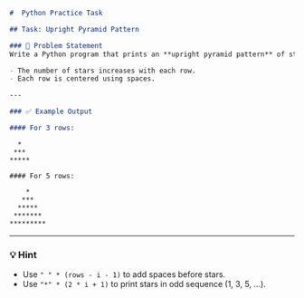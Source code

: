 
```markdown
#  Python Practice Task  

## Task: Upright Pyramid Pattern  

### 📌 Problem Statement  
Write a Python program that prints an **upright pyramid pattern** of stars (`*`) based on the number of rows entered by the user.  

- The number of stars increases with each row.  
- Each row is centered using spaces.  

---

### ✅ Example Output  

#### For 3 rows:
```
```
  * 
 *** 
***** 
```
```
#### For 5 rows:
```

```
    *
   ***
  *****
 *******
*********

````

---



### 💡 Hint

* Use `" " * (rows - i - 1)` to add spaces before stars.
* Use `"*" * (2 * i + 1)` to print stars in odd sequence (1, 3, 5, …).
